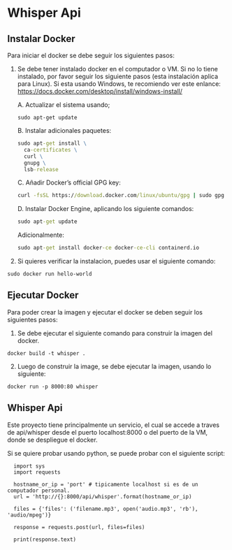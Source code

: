 # Whisper Api

## Instalar Docker 
Para iniciar el docker se debe seguir los siguientes pasos:

 1. Se debe tener instalado docker en el computador o VM. Si no lo tiene instalado, por favor seguir los siguiente pasos (esta instalación aplica para Linux). Si esta usando Windows, te recomiendo ver este enlance: https://docs.docker.com/desktop/install/windows-install/
    
    A. Actualizar el sistema usando;
    ```
    sudo apt-get update
    ```
    B. Instalar adicionales paquetes:
    ```cmd
    sudo apt-get install \
      ca-certificates \
      curl \
      gnupg \
      lsb-release
    ```
    C. Añadir Docker’s official GPG key:
    ```cmd
    curl -fsSL https://download.docker.com/linux/ubuntu/gpg | sudo gpg --dearmor -o /usr/share/keyrings/docker-archive-keyring.gpg
    ```    
    D. Instalar Docker Engine, aplicando los siguiente comandos:
    ```cmd
    sudo apt-get update
    ```   
    Adicionalmente:
    ```cmd
    sudo apt-get install docker-ce docker-ce-cli containerd.io
    ``` 

  2. Si quieres verificar la instalacion, puedes usar el siguiente comando:
  
    sudo docker run hello-world

## Ejecutar Docker 

Para poder crear la imagen y ejecutar el docker se deben seguir los siguientes pasos:

  1. Se debe ejecutar el siguiente comando para construir la imagen del docker. 

    docker build -t whisper .

  2. Luego de construir la image, se debe ejecutar la imagen, usando lo siguiente:
  
    docker run -p 8000:80 whisper
    

## Whisper Api

Este proyecto tiene principalmente un servicio, el cual se accede a traves de api/whisper desde el puerto localhost:8000 o del puerto de la VM, donde se despliegue el docker. 

Si se quiere probar usando python, se puede probar con el siguiente script:

      import sys
      import requests

      hostname_or_ip = 'port' # tipicamente localhost si es de un computador personal.
      url = 'http://{}:8000/api/whisper'.format(hostname_or_ip)

      files = {'files': ('filename.mp3', open('audio.mp3', 'rb'), 'audio/mpeg')}

      response = requests.post(url, files=files)

      print(response.text)


